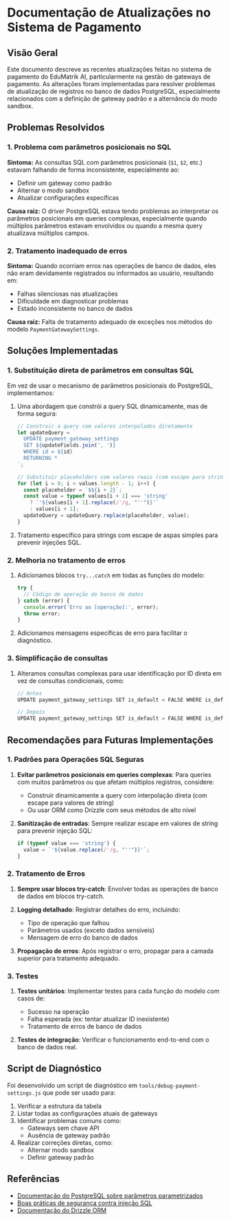 # Documentação de Atualizações no Sistema de Pagamento

## Visão Geral

Este documento descreve as recentes atualizações feitas no sistema de pagamento do EduMatrik AI, particularmente na gestão de gateways de pagamento. As alterações foram implementadas para resolver problemas de atualização de registros no banco de dados PostgreSQL, especialmente relacionados com a definição de gateway padrão e a alternância do modo sandbox.

## Problemas Resolvidos

### 1. Problema com parâmetros posicionais no SQL

**Sintoma:** As consultas SQL com parâmetros posicionais (`$1`, `$2`, etc.) estavam falhando de forma inconsistente, especialmente ao:
- Definir um gateway como padrão
- Alternar o modo sandbox
- Atualizar configurações específicas

**Causa raiz:** O driver PostgreSQL estava tendo problemas ao interpretar os parâmetros posicionais em queries complexas, especialmente quando múltiplos parâmetros estavam envolvidos ou quando a mesma query atualizava múltiplos campos.

### 2. Tratamento inadequado de erros

**Sintoma:** Quando ocorriam erros nas operações de banco de dados, eles não eram devidamente registrados ou informados ao usuário, resultando em:
- Falhas silenciosas nas atualizações
- Dificuldade em diagnosticar problemas
- Estado inconsistente no banco de dados

**Causa raiz:** Falta de tratamento adequado de exceções nos métodos do modelo `PaymentGatewaySettings`.

## Soluções Implementadas

### 1. Substituição direta de parâmetros em consultas SQL

Em vez de usar o mecanismo de parâmetros posicionais do PostgreSQL, implementamos:

1. Uma abordagem que constrói a query SQL dinamicamente, mas de forma segura:
   ```typescript
   // Construir a query com valores interpolados diretamente
   let updateQuery = `
     UPDATE payment_gateway_settings
     SET ${updateFields.join(', ')}
     WHERE id = ${id}
     RETURNING *
   `;
   
   // Substituir placeholders com valores reais (com escape para strings)
   for (let i = 0; i < values.length - 1; i++) {
     const placeholder = `$${i + 2}`;
     const value = typeof values[i + 1] === 'string' 
       ? `'${values[i + 1].replace(/'/g, "''")}'` 
       : values[i + 1];
     updateQuery = updateQuery.replace(placeholder, value);
   }
   ```

2. Tratamento específico para strings com escape de aspas simples para prevenir injeções SQL.

### 2. Melhoria no tratamento de erros

1. Adicionamos blocos `try...catch` em todas as funções do modelo:
   ```typescript
   try {
     // Código de operação do banco de dados
   } catch (error) {
     console.error('Erro ao [operação]:', error);
     throw error;
   }
   ```

2. Adicionamos mensagens específicas de erro para facilitar o diagnóstico.

### 3. Simplificação de consultas

1. Alteramos consultas complexas para usar identificação por ID direta em vez de consultas condicionais, como:
   ```typescript
   // Antes
   UPDATE payment_gateway_settings SET is_default = FALSE WHERE is_default = TRUE
   
   // Depois
   UPDATE payment_gateway_settings SET is_default = FALSE WHERE is_default = TRUE AND id != ${id}
   ```

## Recomendações para Futuras Implementações

### 1. Padrões para Operações SQL Seguras

1. **Evitar parâmetros posicionais em queries complexas**: Para queries com muitos parâmetros ou que afetam múltiplos registros, considere:
   - Construir dinamicamente a query com interpolação direta (com escape para valores de string)
   - Ou usar ORM como Drizzle com seus métodos de alto nível

2. **Sanitização de entradas**: Sempre realizar escape em valores de string para prevenir injeção SQL:
   ```typescript
   if (typeof value === 'string') {
     value = `'${value.replace(/'/g, "''")}'`;
   }
   ```

### 2. Tratamento de Erros

1. **Sempre usar blocos try-catch**: Envolver todas as operações de banco de dados em blocos try-catch.

2. **Logging detalhado**: Registrar detalhes do erro, incluindo:
   - Tipo de operação que falhou
   - Parâmetros usados (exceto dados sensíveis)
   - Mensagem de erro do banco de dados

3. **Propagação de erros**: Após registrar o erro, propagar para a camada superior para tratamento adequado.

### 3. Testes

1. **Testes unitários**: Implementar testes para cada função do modelo com casos de:
   - Sucesso na operação
   - Falha esperada (ex: tentar atualizar ID inexistente)
   - Tratamento de erros de banco de dados

2. **Testes de integração**: Verificar o funcionamento end-to-end com o banco de dados real.

## Script de Diagnóstico

Foi desenvolvido um script de diagnóstico em `tools/debug-payment-settings.js` que pode ser usado para:

1. Verificar a estrutura da tabela
2. Listar todas as configurações atuais de gateways
3. Identificar problemas comuns como:
   - Gateways sem chave API
   - Ausência de gateway padrão
4. Realizar correções diretas, como:
   - Alternar modo sandbox
   - Definir gateway padrão

## Referências

- [Documentação do PostgreSQL sobre parâmetros parametrizados](https://www.postgresql.org/docs/current/sql-prepare.html)
- [Boas práticas de segurança contra injeção SQL](https://owasp.org/www-community/attacks/SQL_Injection)
- [Documentação do Drizzle ORM](https://orm.drizzle.team/docs/overview)
